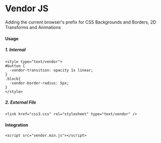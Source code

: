 Vendor JS
=========

Adding the current browser's prefix for CSS Backgrounds and Borders, 2D Transforms and Animations

#### Usage


##### 1. Internal

	<style type="text/vendor">
	#button {
	  -vendor-transition: opacity 1s linear;
	}
	.block{
	  -vendor-border-radius: 5px;
	}
	</style>
	

##### 2. External File

	<link href="css3.css" rel="stylesheet" type="text/vendor" />


#### Integration

	<script src="vendor.min.js"></script>
